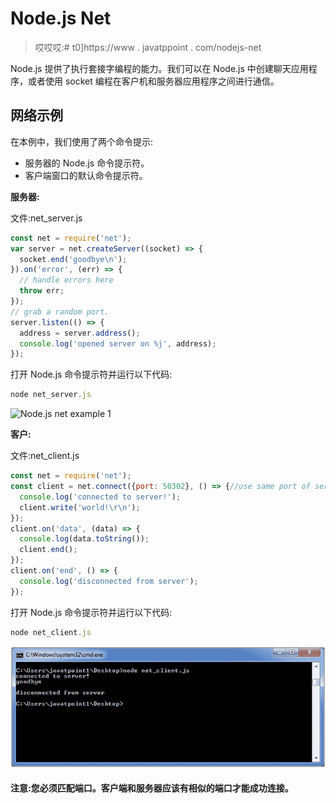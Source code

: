 # Node.js Net

> 哎哎哎:# t0]https://www . javatppoint . com/nodejs-net

Node.js 提供了执行套接字编程的能力。我们可以在 Node.js 中创建聊天应用程序，或者使用 socket 编程在客户机和服务器应用程序之间进行通信。

## 网络示例

在本例中，我们使用了两个命令提示:

*   服务器的 Node.js 命令提示符。
*   客户端窗口的默认命令提示符。

**服务器:**

文件:net_server.js

```js
const net = require('net');
var server = net.createServer((socket) => {
  socket.end('goodbye\n');
}).on('error', (err) => {
  // handle errors here
  throw err;
});
// grab a random port.
server.listen(() => {
  address = server.address();
  console.log('opened server on %j', address);
});

```

打开 Node.js 命令提示符并运行以下代码:

```js
node net_server.js

```

![Node.js net example 1](img/32661d0a6a8f6db840d25191bd32a045.png)

**客户:**

文件:net_client.js

```js
const net = require('net');
const client = net.connect({port: 50302}, () => {//use same port of server
  console.log('connected to server!');
  client.write('world!\r\n');
});
client.on('data', (data) => {
  console.log(data.toString());
  client.end();
});
client.on('end', () => {
  console.log('disconnected from server');
});

```

打开 Node.js 命令提示符并运行以下代码:

```js
node net_client.js

```

![Node.js net example 2](img/b8816ff930c15b8beababfc34810ad2c.png)

#### 注意:您必须匹配端口。客户端和服务器应该有相似的端口才能成功连接。